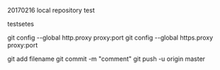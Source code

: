 20170216
local repository test

testsetes

git config --global http.proxy proxy:port
git config --global https.proxy proxy:port



git add filename
git commit -m "comment"
git push -u origin master
